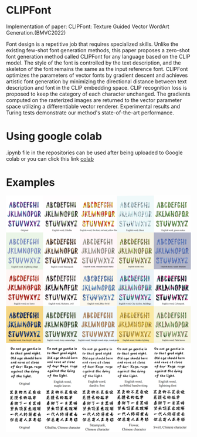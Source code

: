# CLIPFont
Implementation of paper: CLIPFont: Texture Guided Vector WordArt Generation.(BMVC2022)

Font design is a repetitive job that requires specialized skills. Unlike the existing few-shot font generation methods, this paper proposes a zero-shot font generation method called CLIPFont for any language based on the CLIP model. The style of the font is controlled by the text description, and the skeleton of the font remains the same as the input reference font. CLIPFont optimizes the parameters of vector fonts by gradient descent and achieves artistic font generation by minimizing the directional distance between text description and font in the CLIP embedding space. CLIP recognition loss is proposed to keep the category of each character unchanged. The gradients computed on the rasterized images are returned to the vector parameter space utilizing a differentiable vector renderer. Experimental results and Turing tests demonstrate our method's state-of-the-art performance.
# Using google colab
.ipynb file in the repositories can be used after being uploaded to Google colab
or you can click this link  [colab](https://colab.research.google.com/github/songyiren98/CLIPFont/blob/main/clipfont.ipynb)
# Examples
![Image text](https://github.com/songyiren98/CLIPFont/blob/main/CLIPfont_code/font1.jpg)
![Image text](https://github.com/songyiren98/CLIPFont/blob/main/CLIPfont_code/blackfont_00.png)
